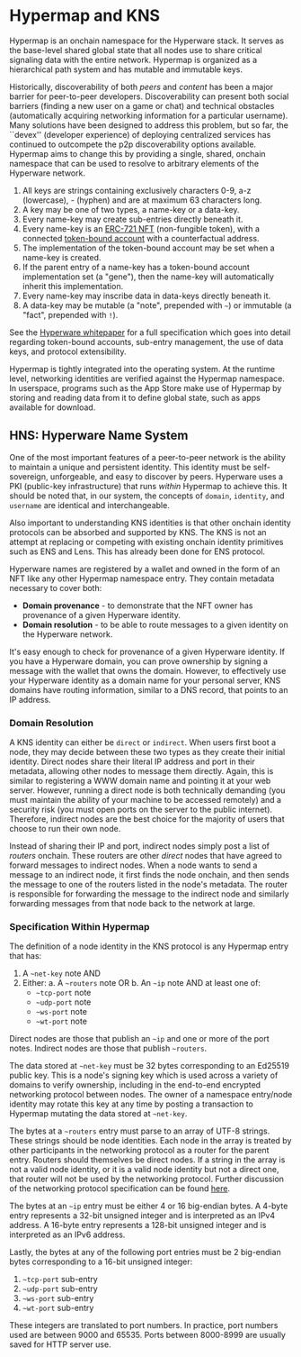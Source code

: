# Hypermap and KNS

Hypermap is an onchain namespace for the Hyperware stack.
It serves as the base-level shared global state that all nodes use to share critical signaling data with the entire network.
Hypermap is organized as a hierarchical path system and has mutable and immutable keys.

Historically, discoverability of both *peers* and *content* has been a major barrier for peer-to-peer developers.
Discoverability can present both social barriers (finding a new user on a game or chat) and technical obstacles (automatically acquiring networking information for a particular username).
Many solutions have been designed to address this problem, but so far, the ``devex'' (developer experience) of deploying centralized services has continued to outcompete the p2p discoverability options available.
Hypermap aims to change this by providing a single, shared, onchain namespace that can be used to resolve to arbitrary elements of the Hyperware network.

1. All keys are strings containing exclusively characters 0-9, a-z (lowercase), - (hyphen) and are at maximum 63 characters long.
2. A key may be one of two types, a name-key or a data-key.
3. Every name-key may create sub-entries directly beneath it.
4. Every name-key is an [ERC-721 NFT](https://eips.ethereum.org/EIPS/eip-721) (non-fungible token), with a connected [token-bound account](https://hyperware.ai/) with a counterfactual address.
5. The implementation of the token-bound account may be set when a name-key is created.
6. If the parent entry of a name-key has a token-bound account implementation set (a "gene"), then the name-key will automatically inherit this implementation.
7. Every name-key may inscribe data in data-keys directly beneath it.
8. A data-key may be mutable (a "note", prepended with `~`) or immutable (a "fact", prepended with `!`).

See the [Hyperware whitepaper](https://hyperware.ai/whitepaper.pdf) for a full specification which goes into detail regarding token-bound accounts, sub-entry management, the use of data keys, and protocol extensibility.

Hypermap is tightly integrated into the operating system. At the runtime level, networking identities are verified against the Hypermap namespace.
In userspace, programs such as the App Store make use of Hypermap by storing and reading data from it to define global state, such as apps available for download.

## HNS: Hyperware Name System

One of the most important features of a peer-to-peer network is the ability to maintain a unique and persistent identity.
This identity must be self-sovereign, unforgeable, and easy to discover by peers.
Hyperware uses a PKI (public-key infrastructure) that runs *within* Hypermap to achieve this.
It should be noted that, in our system, the concepts of `domain`, `identity`, and `username` are identical and interchangeable.

Also important to understanding KNS identities is that other onchain identity protocols can be absorbed and supported by KNS.
The KNS is not an attempt at replacing or competing with existing onchain identity primitives such as ENS and Lens.
This has already been done for ENS protocol.

Hyperware names are registered by a wallet and owned in the form of an NFT like any other Hypermap namespace entry.
They contain metadata necessary to cover both:

- **Domain provenance** - to demonstrate that the NFT owner has provenance of a given Hyperware identity.
- **Domain resolution** - to be able to route messages to a given identity on the Hyperware network.

It's easy enough to check for provenance of a given Hyperware identity.
If you have a Hyperware domain, you can prove ownership by signing a message with the wallet that owns the domain.
However, to effectively use your Hyperware identity as a domain name for your personal server, KNS domains have routing information, similar to a DNS record, that points to an IP address.

### Domain Resolution

A KNS identity can either be `direct` or `indirect`.
When users first boot a node, they may decide between these two types as they create their initial identity.
Direct nodes share their literal IP address and port in their metadata, allowing other nodes to message them directly.
Again, this is similar to registering a WWW domain name and pointing it at your web server.
However, running a direct node is both technically demanding (you must maintain the ability of your machine to be accessed remotely) and a security risk (you must open ports on the server to the public internet).
Therefore, indirect nodes are the best choice for the majority of users that choose to run their own node.

Instead of sharing their IP and port, indirect nodes simply post a list of _routers_ onchain.
These routers are other _direct_ nodes that have agreed to forward messages to indirect nodes.
When a node wants to send a message to an indirect node, it first finds the node onchain, and then sends the message to one of the routers listed in the node's metadata.
The router is responsible for forwarding the message to the indirect node and similarly forwarding messages from that node back to the network at large.

### Specification Within Hypermap

The definition of a node identity in the KNS protocol is any Hypermap entry that has:

1. A `~net-key` note AND
2. Either:
   a. A `~routers` note OR
   b. An `~ip` note AND at least one of:
      - `~tcp-port` note
      - `~udp-port` note
      - `~ws-port` note
      - `~wt-port` note

Direct nodes are those that publish an `~ip` and one or more of the port notes.
Indirect nodes are those that publish `~routers`.

The data stored at `~net-key` must be 32 bytes corresponding to an Ed25519 public key.
This is a node's signing key which is used across a variety of domains to verify ownership, including in the end-to-end encrypted networking protocol between nodes.
The owner of a namespace entry/node identity may rotate this key at any time by posting a transaction to Hypermap mutating the data stored at `~net-key`.

The bytes at a `~routers` entry must parse to an array of UTF-8 strings.
These strings should be node identities.
Each node in the array is treated by other participants in the networking protocol as a router for the parent entry.
Routers should themselves be direct nodes.
If a string in the array is not a valid node identity, or it is a valid node identity but not a direct one, that router will not be used by the networking protocol.
Further discussion of the networking protocol specification can be found [here](../system/networking_protocol.md).

The bytes at an `~ip` entry must be either 4 or 16 big-endian bytes.
A 4-byte entry represents a 32-bit unsigned integer and is interpreted as an IPv4 address.
A 16-byte entry represents a 128-bit unsigned integer and is interpreted as an IPv6 address.

Lastly, the bytes at any of the following port entries must be 2 big-endian bytes corresponding to a 16-bit unsigned integer:

1. `~tcp-port` sub-entry
2. `~udp-port` sub-entry
3. `~ws-port` sub-entry
4. `~wt-port` sub-entry

These integers are translated to port numbers.
In practice, port numbers used are between 9000 and 65535.
Ports between 8000-8999 are usually saved for HTTP server use.
